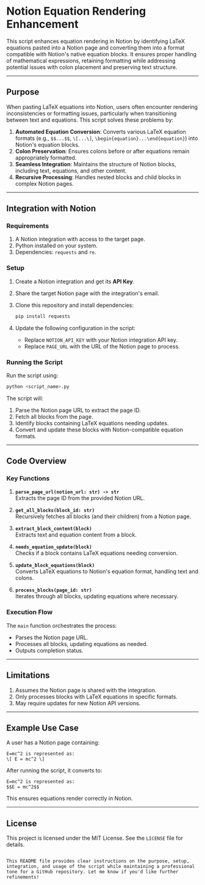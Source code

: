 
# Notion Equation Rendering Enhancement

This script enhances equation rendering in Notion by identifying LaTeX equations pasted into a Notion page and converting them into a format compatible with Notion's native equation blocks. It ensures proper handling of mathematical expressions, retaining formatting while addressing potential issues with colon placement and preserving text structure.

---

## **Purpose**

When pasting LaTeX equations into Notion, users often encounter rendering inconsistencies or formatting issues, particularly when transitioning between text and equations. This script solves these problems by:

1. **Automated Equation Conversion**: Converts various LaTeX equation formats (e.g., `$$...$$`, `\[...\]`, `\begin{equation}...\end{equation}`) into Notion's equation blocks.
2. **Colon Preservation**: Ensures colons before or after equations remain appropriately formatted.
3. **Seamless Integration**: Maintains the structure of Notion blocks, including text, equations, and other content.
4. **Recursive Processing**: Handles nested blocks and child blocks in complex Notion pages.

---

## **Integration with Notion**

### **Requirements**
1. A Notion integration with access to the target page.
2. Python installed on your system.
3. Dependencies: `requests` and `re`.

### **Setup**
1. Create a Notion integration and get its **API Key**.
2. Share the target Notion page with the integration's email.
3. Clone this repository and install dependencies:

   ```bash
   pip install requests


4. Update the following configuration in the script:
   - Replace `NOTION_API_KEY` with your Notion integration API key.
   - Replace `PAGE_URL` with the URL of the Notion page to process.

### **Running the Script**
Run the script using:

```bash
python <script_name>.py
```

The script will:
1. Parse the Notion page URL to extract the page ID.
2. Fetch all blocks from the page.
3. Identify blocks containing LaTeX equations needing updates.
4. Convert and update these blocks with Notion-compatible equation formats.

---

## **Code Overview**

### **Key Functions**
1. **`parse_page_url(notion_url: str) -> str`**  
   Extracts the page ID from the provided Notion URL.

2. **`get_all_blocks(block_id: str)`**  
   Recursively fetches all blocks (and their children) from a Notion page.

3. **`extract_block_content(block)`**  
   Extracts text and equation content from a block.

4. **`needs_equation_update(block)`**  
   Checks if a block contains LaTeX equations needing conversion.

5. **`update_block_equations(block)`**  
   Converts LaTeX equations to Notion's equation format, handling text and colons.

6. **`process_blocks(page_id: str)`**  
   Iterates through all blocks, updating equations where necessary.

### **Execution Flow**
The `main` function orchestrates the process:
- Parses the Notion page URL.
- Processes all blocks, updating equations as needed.
- Outputs completion status.

---

## **Limitations**
1. Assumes the Notion page is shared with the integration.
2. Only processes blocks with LaTeX equations in specific formats.
3. May require updates for new Notion API versions.

---

## **Example Use Case**
A user has a Notion page containing:

```
E=mc^2 is represented as:
\[ E = mc^2 \]
```

After running the script, it converts to:

```
E=mc^2 is represented as:
$$E = mc^2$$
```

This ensures equations render correctly in Notion.

---

## **License**
This project is licensed under the MIT License. See the `LICENSE` file for details.
```

This README file provides clear instructions on the purpose, setup, integration, and usage of the script while maintaining a professional tone for a GitHub repository. Let me know if you'd like further refinements!
